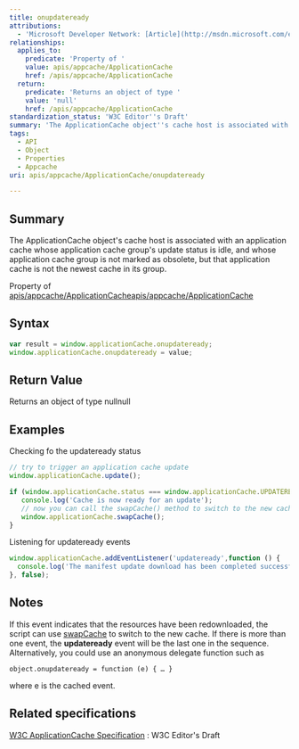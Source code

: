 ```yaml
---
title: onupdateready
attributions:
  - 'Microsoft Developer Network: [Article](http://msdn.microsoft.com/en-us/library/ie/hh828809%28v=vs.85%29.aspx)'
relationships:
  applies_to:
    predicate: 'Property of '
    value: apis/appcache/ApplicationCache
    href: /apis/appcache/ApplicationCache
  return:
    predicate: 'Returns an object of type '
    value: 'null'
    href: /apis/appcache/ApplicationCache
standardization_status: 'W3C Editor''s Draft'
summary: 'The ApplicationCache object''s cache host is associated with an application cache whose application cache group''s update status is idle, and whose application cache group is not marked as obsolete, but that application cache is not the newest cache in its group.'
tags:
  - API
  - Object
  - Properties
  - Appcache
uri: apis/appcache/ApplicationCache/onupdateready

---
```

## Summary

The ApplicationCache object's cache host is associated with an application cache whose application cache group's update status is idle, and whose application cache group is not marked as obsolete, but that application cache is not the newest cache in its group.

Property of [apis/appcache/ApplicationCache](/apis/appcache/ApplicationCache)[apis/appcache/ApplicationCache](/apis/appcache/ApplicationCache)

## Syntax

``` js
var result = window.applicationCache.onupdateready;
window.applicationCache.onupdateready = value;
```

## Return Value

Returns an object of type nullnull

## Examples

Checking fo the updateready status

``` js
// try to trigger an application cache update
window.applicationCache.update();

if (window.applicationCache.status === window.applicationCache.UPDATEREADY) {
   console.log('Cache is now ready for an update');
   // now you can call the swapCache() method to switch to the new cache
   window.applicationCache.swapCache();
}
```

Listening for updateready events

``` js
window.applicationCache.addEventListener('updateready',function () {
  console.log('The manifest update download has been completed successfully');
}, false);
```

## Notes

If this event indicates that the resources have been redownloaded, the script can use [swapCache](/apis/appcache/ApplicationCache/swapCache) to switch to the new cache. If there is more than one event, the **updateready** event will be the last one in the sequence. Alternatively, you could use an anonymous delegate function such as

    object.onupdateready = function (e) { … }

where e is the cached event.

## Related specifications

[W3C ApplicationCache Specification](http://dev.w3.org/html5/spec/single-page.html#application-cache-api)
:   W3C Editor's Draft
